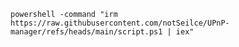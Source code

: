 ```powershell -command "irm https://raw.githubusercontent.com/notSeilce/UPnP-manager/refs/heads/main/script.ps1 | iex"``` 
